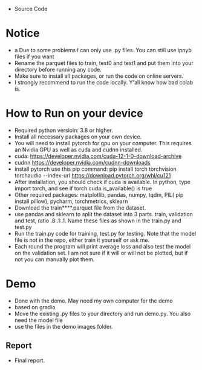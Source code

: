 - Source Code
# Notice
- a Due to some problems I can only use .py files. You can still use ipnyb files if you want
- Rename the parquet files to train, test0 and test1 and put them into your directory before running any code.
- Make sure to install all packages, or run the code on online servers.
- I strongly recommend to run the code locally. Y'all know how bad colab is.
# How to Run on your device
- Required python versioin: 3.8 or higher. 
- Install all necessary packages on your own device.
- You will need to install pytorch for gpu on your computer. This requires an Nvidia GPU as well as cuda and cudnn installed.
- cuda: https://developer.nvidia.com/cuda-12-1-0-download-archive
- cudnn https://developer.nvidia.com/cudnn-downloads
- install pytorch use this pip command: pip install torch torchvision torchaudio --index-url https://download.pytorch.org/whl/cu121
- After installation, you should check if cuda is available. In python, type import torch, and see if torch.cuda.is_available() is true
- Other required packages: matplotlib, pandas, numpy, tqdm, PIL( pip install pillow), pycharm, torchmetrics, sklearn 
- Download the train****.parquet file from the dataset.
- use pandas and sklearn to split the dataset into 3 parts. train, validation and test, ratio .8:.1:.1. Name these files as shown in the train.py and test.py
- Run the train.py code for training, test.py for testing. Note that the model file is not in the repo, either train it yourself or ask me.
- Each round the program will print average loss and also test the model on the validation set. I am not sure if it will or will not be plotted, but if not you can manually plot them.
# Demo
- Done with the demo. May need my own computer for the demo
- based on gradio
- Move the existing .py files to your directory and run demo.py. You also need the model file
- use the files in the demo images folder.


## Report
- Final report.

